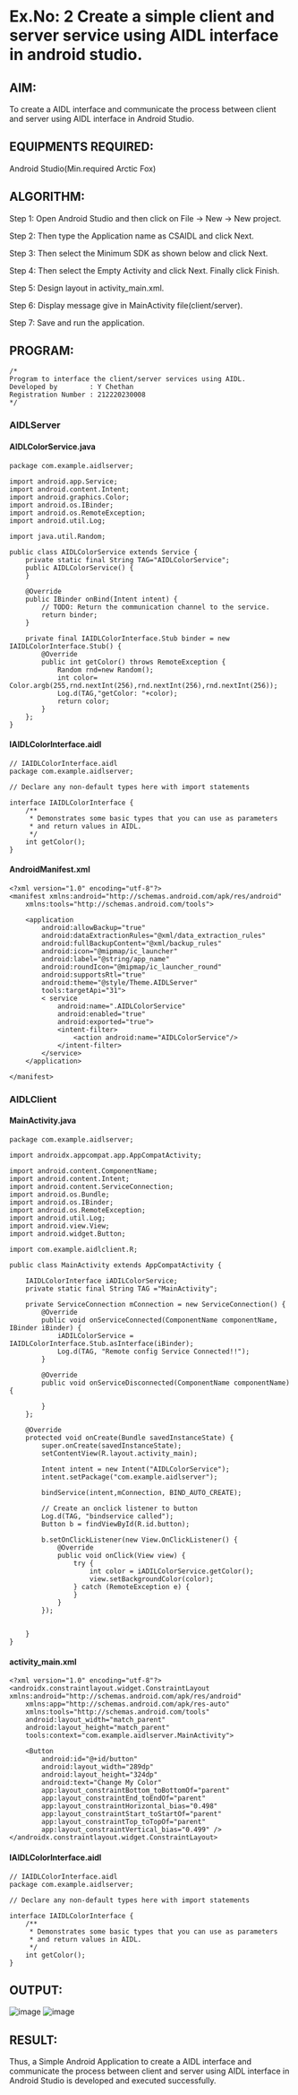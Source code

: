 # Ex.No: 2 Create a simple client and server service using AIDL interface in android studio.


## AIM:

To create a AIDL interface and communicate the process between client and server using AIDL interface in Android Studio.

## EQUIPMENTS REQUIRED:

Android Studio(Min.required Arctic Fox)

## ALGORITHM:

Step 1: Open Android Studio and then click on File -> New -> New project.

Step 2: Then type the Application name as CSAIDL and click Next. 

Step 3: Then select the Minimum SDK as shown below and click Next.

Step 4: Then select the Empty Activity and click Next. Finally click Finish.

Step 5: Design layout in activity_main.xml.

Step 6: Display message give in MainActivity file(client/server).

Step 7: Save and run the application.

## PROGRAM:
```
/*
Program to interface the client/server services using AIDL.
Developed by        : Y Chethan
Registration Number : 212220230008
*/
```
### AIDLServer
#### AIDLColorService.java
```
package com.example.aidlserver;

import android.app.Service;
import android.content.Intent;
import android.graphics.Color;
import android.os.IBinder;
import android.os.RemoteException;
import android.util.Log;

import java.util.Random;

public class AIDLColorService extends Service {
    private static final String TAG="AIDLColorService";
    public AIDLColorService() {
    }

    @Override
    public IBinder onBind(Intent intent) {
        // TODO: Return the communication channel to the service.
        return binder;
    }

    private final IAIDLColorInterface.Stub binder = new IAIDLColorInterface.Stub() {
        @Override
        public int getColor() throws RemoteException {
            Random rnd=new Random();
            int color= Color.argb(255,rnd.nextInt(256),rnd.nextInt(256),rnd.nextInt(256));
            Log.d(TAG,"getColor: "+color);
            return color;
        }
    };
}
```
#### IAIDLColorInterface.aidl
```
// IAIDLColorInterface.aidl
package com.example.aidlserver;

// Declare any non-default types here with import statements

interface IAIDLColorInterface {
    /**
     * Demonstrates some basic types that you can use as parameters
     * and return values in AIDL.
     */
    int getColor();
}
```
#### AndroidManifest.xml
```
<?xml version="1.0" encoding="utf-8"?>
<manifest xmlns:android="http://schemas.android.com/apk/res/android"
    xmlns:tools="http://schemas.android.com/tools">

    <application
        android:allowBackup="true"
        android:dataExtractionRules="@xml/data_extraction_rules"
        android:fullBackupContent="@xml/backup_rules"
        android:icon="@mipmap/ic_launcher"
        android:label="@string/app_name"
        android:roundIcon="@mipmap/ic_launcher_round"
        android:supportsRtl="true"
        android:theme="@style/Theme.AIDLServer"
        tools:targetApi="31">
        < service
            android:name=".AIDLColorService"
            android:enabled="true"
            android:exported="true">
            <intent-filter>
                <action android:name="AIDLColorService"/>
            </intent-filter>
        </service>
    </application>

</manifest>
```
### AIDLClient
#### MainActivity.java
```
package com.example.aidlserver;

import androidx.appcompat.app.AppCompatActivity;

import android.content.ComponentName;
import android.content.Intent;
import android.content.ServiceConnection;
import android.os.Bundle;
import android.os.IBinder;
import android.os.RemoteException;
import android.util.Log;
import android.view.View;
import android.widget.Button;

import com.example.aidlclient.R;

public class MainActivity extends AppCompatActivity {

    IAIDLColorInterface iADILColorService;
    private static final String TAG ="MainActivity";

    private ServiceConnection mConnection = new ServiceConnection() {
        @Override
        public void onServiceConnected(ComponentName componentName, IBinder iBinder) {
            iADILColorService = IAIDLColorInterface.Stub.asInterface(iBinder);
            Log.d(TAG, "Remote config Service Connected!!");
        }

        @Override
        public void onServiceDisconnected(ComponentName componentName) {

        }
    };

    @Override
    protected void onCreate(Bundle savedInstanceState) {
        super.onCreate(savedInstanceState);
        setContentView(R.layout.activity_main);

        Intent intent = new Intent("AIDLColorService");
        intent.setPackage("com.example.aidlserver");

        bindService(intent,mConnection, BIND_AUTO_CREATE);

        // Create an onclick listener to button
        Log.d(TAG, "bindservice called");
        Button b = findViewById(R.id.button);

        b.setOnClickListener(new View.OnClickListener() {
            @Override
            public void onClick(View view) {
                try {
                    int color = iADILColorService.getColor();
                    view.setBackgroundColor(color);
                } catch (RemoteException e) {
                }
            }
        });


    }
}
```
#### activity_main.xml
```
<?xml version="1.0" encoding="utf-8"?>
<androidx.constraintlayout.widget.ConstraintLayout xmlns:android="http://schemas.android.com/apk/res/android"
    xmlns:app="http://schemas.android.com/apk/res-auto"
    xmlns:tools="http://schemas.android.com/tools"
    android:layout_width="match_parent"
    android:layout_height="match_parent"
    tools:context="com.example.aidlserver.MainActivity">

    <Button
        android:id="@+id/button"
        android:layout_width="289dp"
        android:layout_height="324dp"
        android:text="Change My Color"
        app:layout_constraintBottom_toBottomOf="parent"
        app:layout_constraintEnd_toEndOf="parent"
        app:layout_constraintHorizontal_bias="0.498"
        app:layout_constraintStart_toStartOf="parent"
        app:layout_constraintTop_toTopOf="parent"
        app:layout_constraintVertical_bias="0.499" />
</androidx.constraintlayout.widget.ConstraintLayout>
```
#### IAIDLColorInterface.aidl
```
// IAIDLColorInterface.aidl
package com.example.aidlserver;

// Declare any non-default types here with import statements

interface IAIDLColorInterface {
    /**
     * Demonstrates some basic types that you can use as parameters
     * and return values in AIDL.
     */
    int getColor();
}
```
## OUTPUT:
![image](https://user-images.githubusercontent.com/75234991/200133874-9e9c970e-d7ba-42a7-ad1d-991bc8d02cc4.png)
![image](https://user-images.githubusercontent.com/75234991/200133904-a82385f1-6589-4d58-8b5d-818a6eedfa76.png)

## RESULT:
Thus, a Simple Android Application to create a AIDL interface and communicate the process between client and server using AIDL interface in Android Studio is developed and executed successfully.
